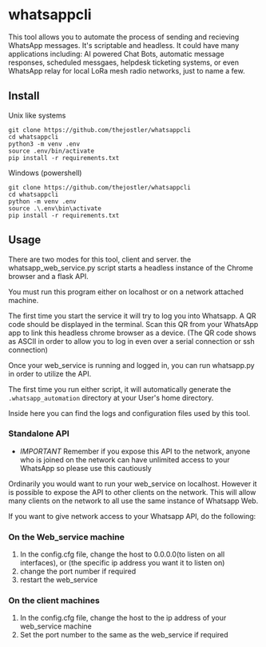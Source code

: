 # whatsappcli
This tool allows you to automate the process of sending and recieving WhatsApp messages. It's scriptable and headless. It could have many applications including: AI powered Chat Bots, automatic message responses, scheduled messgaes, helpdesk ticketing systems, or even WhatsApp relay for local LoRa mesh radio networks, just to name a few.

## Install

Unix like systems
```
git clone https://github.com/thejostler/whatsappcli
cd whatsappcli
python3 -m venv .env
source .env/bin/activate
pip install -r requirements.txt
```

Windows (powershell)
```
git clone https://github.com/thejostler/whatsappcli
cd whatsappcli
python -m venv .env
source .\.env\bin\activate
pip install -r requirements.txt
```
## Usage
There are two modes for this tool, client and server.
the whatsapp_web_service.py script starts a headless instance of the Chrome browser and a flask API.

You must run this program either on localhost or on a network attached machine.

The first time you start the service it will try to log you into Whatsapp. A QR code should be displayed in the terminal. Scan this QR from your WhatsApp app to link this headless chrome browser as a device. (The QR code shows as ASCII in order to allow you to log in even over a serial connection or ssh connection)

Once your web_service is running and logged in, you can run whatsapp.py in order to utilize the API.

The first time you run either script, it will automatically generate the `.whatsapp_automation` directory at your User's home directory.

Inside here you can find the logs and configuration files used by this tool. 

### Standalone API
* *IMPORTANT* Remember if you expose this API to the network, anyone who is joined on the network can have unlimited access to your WhatsApp so please use this cautiously

Ordinarily you would want to run your web_service on localhost. However it is possible to expose the API to other clients on the network. This will allow many clients on the network to all use the same instance of Whatsapp Web.

If you want to give network access to your Whatsapp API, do the following:

### On the Web_service machine
1. In the config.cfg file, change the host to 0.0.0.0(to listen on all interfaces), or (the specific ip address you want it to listen on)
2. change the port number if required
3. restart the web_service

### On the client machines
1. In the config.cfg file, change the host to the ip address of your web_service machine
2. Set the port number to the same as the web_service if required

